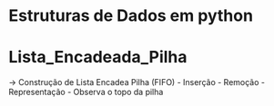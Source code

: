 # Estruturas de Dados em python

# Lista_Encadeada_Pilha

 -> Construção de Lista Encadea Pilha (FIFO)
        - Inserção 
        - Remoção 
        - Representação 
        - Observa o topo da pilha
 
